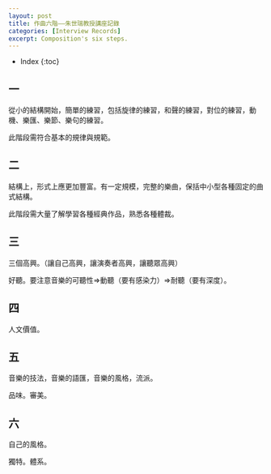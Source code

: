 ```yaml
---
layout: post
title: 作曲六階——朱世瑞教授講座記錄
categories: [Interview Records]
excerpt: Composition's six steps.
---
```

* Index
{:toc}

## 一

從小的結構開始，簡單的練習，包括旋律的練習，和聲的練習，對位的練習，動機、樂匯、樂節、樂句的練習。

此階段需符合基本的規律與規範。

## 二

結構上，形式上應更加豐富。有一定規模，完整的樂曲，保括中小型各種固定的曲式結構。

此階段需大量了解學習各種經典作品，熟悉各種體裁。

## 三

三個高興。（讓自己高興，讓演奏者高興，讓聽眾高興）

好聽。要注意音樂的可聽性=\>動聽（要有感染力）=\>耐聽（要有深度）。

## 四

人文價值。

## 五

音樂的技法，音樂的語匯，音樂的風格，流派。

品味。審美。

## 六

自己的風格。

獨特。體系。
